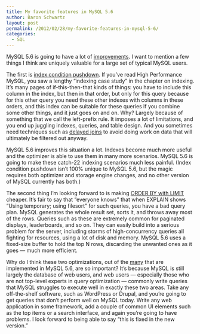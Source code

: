 ```yaml
---
title: My favorite features in MySQL 5.6
author: Baron Schwartz
layout: post
permalink: /2012/02/28/my-favorite-features-in-mysql-5-6/
categories:
  - SQL
---
```

MySQL 5.6 is going to have a lot of [improvements][1]. I want to mention a few things I think are uniquely valuable for a large set of typical MySQL users.

The first is [index condition pushdown][2]. If you&#8217;ve read High Performance MySQL, you saw a lengthy &#8220;indexing case study&#8221; in the chapter on indexing. It&#8217;s many pages of if-this-then-that kinds of things: you have to include this column in the index, but then in that order, but only for this query because for this other query you need these other indexes with columns in these orders, and this index can be suitable for these queries if you combine some other things, and it just goes on and on. Why? Largely because of something that we call the left-prefix rule. It imposes a lot of limitations, and you end up juggling indexes, queries, and table design. And you sometimes need techniques such as [delayed joins][3] to avoid doing work on data that will ultimately be filtered out anyway.

MySQL 5.6 improves this situation a lot. Indexes become much more useful and the optimizer is able to use them in many more scenarios. MySQL 5.6 is going to make these catch-22 indexing scenarios much less painful. (Index condition pushdown isn&#8217;t 100% unique to MySQL 5.6, but the magic requires both optimizer and storage engine changes, and no other version of MySQL currently has both.)

The second thing I&#8217;m looking forward to is making [ORDER BY with LIMIT][4] cheaper. It&#8217;s fair to say that &#8220;everyone knows&#8221; that when EXPLAIN shows &#8220;Using temporary; using filesort&#8221; for such queries, you have a bad query plan. MySQL generates the whole result set, sorts it, and throws away most of the rows. Queries such as these are extremely common for paginated displays, leaderboards, and so on. They can easily build into a serious problem for the server, including storms of high-concurrency queries all fighting for resources, using a lot of disk and memory. MySQL 5.6 uses a fixed-size buffer to hold the top N rows, discarding the unwanted ones as it goes &#8212; much more efficient.

Why do I think these two optimizations, out of the [many][1] that are implemented in MySQL 5.6, are so important? It&#8217;s because MySQL is still largely the database of web users, and web users &#8212; especially those who are not top-level experts in query optimization &#8212; commonly write queries that MySQL struggles to execute well in exactly these two areas. Take any off-the-shelf software, such as WordPress or Drupal, and you&#8217;re going to get queries that don&#8217;t perform well on MySQL today. Write any web application in some framework, add a couple of common UI elements such as the top items or a search interface, and again you&#8217;re going to have problems. I look forward to being able to say &#8220;this is fixed in the new version.&#8221;

 [1]: http://dev.mysql.com/doc/refman/5.6/en/mysql-nutshell.html
 [2]: http://dev.mysql.com/doc/refman/5.6/en/index-condition-pushdown-optimization.html
 [3]: http://www.mysqlperformanceblog.com/2007/04/06/using-delayed-join-to-optimize-count-and-limit-queries/
 [4]: http://dev.mysql.com/doc/refman/5.6/en/limit-optimization.html